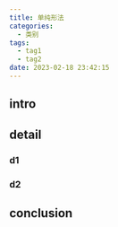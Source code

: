```yaml
---
title: 单纯形法
categories:
  - 类别
tags:
  - tag1
  - tag2
date: 2023-02-18 23:42:15
---
```


## intro


## detail
 
### d1

### d2


## conclusion
